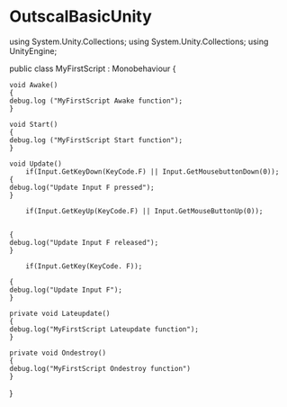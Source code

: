 # OutscalBasicUnity

using System.Unity.Collections;
using System.Unity.Collections;
using UnityEngine;

public class MyFirstScript : Monobehaviour
{

	void Awake()
	{
	debug.log ("MyFirstScript Awake function");
	}

	void Start()
	{
	debug.log ("MyFirstScript Start function");
	}

	void Update()
		if(Input.GetKeyDown(KeyCode.F) || Input.GetMousebuttonDown(0));
	{
	debug.log("Update Input F pressed");
	}
		
		if(Input.GetKeyUp(KeyCode.F) || Input.GetMouseButtonUp(0));
	

	{
	debug.log("Update Input F released");
	}
		
		if(Input.GetKey(KeyCode. F));

	{
	debug.log("Update Input F");
	}
	
	private void Lateupdate()
	{
	debug.log("MyFirstScript Lateupdate function");
	}

	private void Ondestroy()
	{
	debug.log("MyFirstScript Ondestroy function")
	}

}
